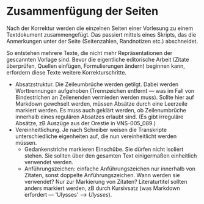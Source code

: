 
# Zusammenfügung der Seiten

Nach der Korrektur werden die einzelnen Seiten einer Vorlesung zu einem Textdokument zusammengefügt. Das passiert mittels eines Skripts, das die Anmerkungen unter der Seite (Seitenzahlen, Randnotizen etc.) abschneidet.

So entstehen mehrere Texte, die nicht mehr Repräsentationen der gescannten Vorlage sind. Bevor die eigentliche editorische Arbeit (Zitate überprüfen, Quellen einfügen, Formulierungen ändern) beginnen kann, erfordern diese Texte weitere Korrekturschritte.

* Absatzstruktur. Die Zeileumbrüche werden getilgt. Dabei werden Worttrennungen aufgehoben (Trennzeichen entfernt — was im Fall von Bindestrichen an Zeilenenden vermieden werden muss). Sollte hier auf Markdown gewchselt werden, müssen Absätze durch eine Leerzeile markiert werden. Es muss auch geklärt werden, ob Zeilenumbrüche innerhalb eines regulären Absatzes erlaubt sind. (Es gibt irreguläre Absätze, zB Auszüge aus der Orestie in VNS-005_089.)
* Vereinheitlichung. Je nach Schreiber weisen die Transkripte unterschiedliche eigenheiten auf, die nun vereinheitlicht werden müssen.
    - Gedankenstriche markieren Einschübe. Sie dürfen nicht isoliert stehen. Sie sollten über den gesamten Text einigermaßen einheitlich verwendet werden.
    - Anführungszeichen: einfache Anführungszeichen nur innerhalb von Zitaten, sonst doppelte Anführungszeichen. Wann werden sie verwendet? Nur zur Markierung von Zitaten? Literaturtitel sollten anders markiert werden, zB durch Kursivsatz (was Markdown erfordert — 'Ulysses' --> _Ulysses_).



